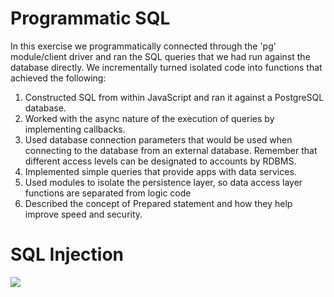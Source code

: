 
# Programmatic SQL
In this exercise we programmatically connected through the 'pg' module/client driver and ran the SQL queries that we had run against the database directly. We incrementally turned isolated code into functions that achieved the following:

1. Constructed SQL from within JavaScript and ran it against a PostgreSQL database.
2. Worked with the async nature of the execution of queries by implementing callbacks.
3. Used database connection parameters that would be used when connecting to the database from an external database. Remember that different access levels can be designated to accounts by RDBMS.
4. Implemented simple queries that provide apps with data services.
5. Used modules to isolate the persistence layer, so data access layer functions are separated from logic code
6. Described the concept of Prepared statement and how they help improve speed and security.

# SQL Injection 
<img src="https://csharpcorner-mindcrackerinc.netdna-ssl.com/forums/uploadfile/suthish_nair/07082016051954AM/Injection.PNG" />
